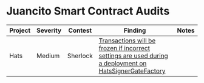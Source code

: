 # Juancito Smart Contract Audits

| Project | Severity | Contest | Finding | Notes |
| --- | --- | --- | --- | --- |
| Hats | Medium | Sherlock | [Transactions will be frozen if incorrect settings are used during a deployment on HatsSignerGateFactory](https://github.com/sherlock-audit/2023-02-hats-judging/issues/78) | |
